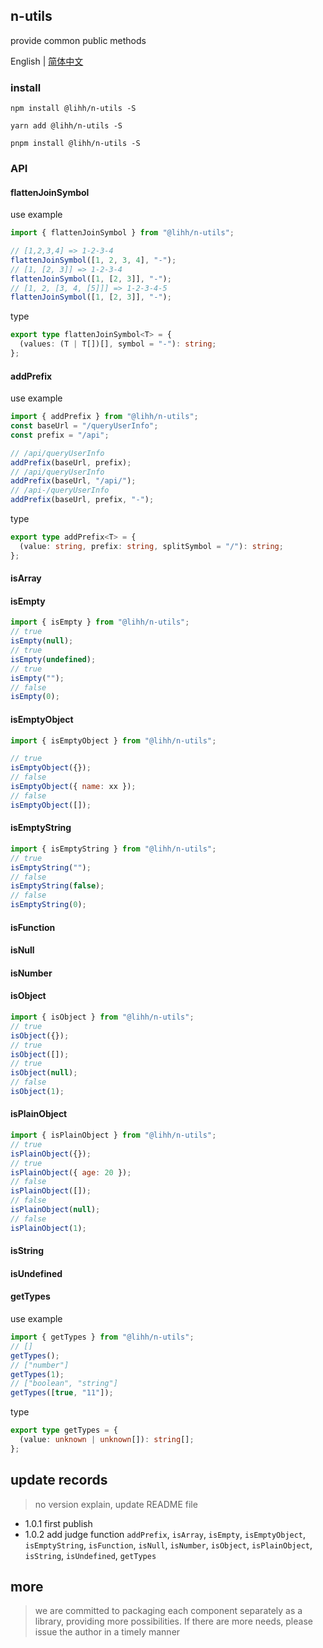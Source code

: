 ## n-utils

provide common public methods

English | [简体中文](https://github.com/a572251465/n-components/blob/main/packages/n-utils/README.md)

### install

```shell
npm install @lihh/n-utils -S
```

```shell
yarn add @lihh/n-utils -S
```

```shell
pnpm install @lihh/n-utils -S
```

### API

#### flattenJoinSymbol

use example

```js
import { flattenJoinSymbol } from "@lihh/n-utils";

// [1,2,3,4] => 1-2-3-4
flattenJoinSymbol([1, 2, 3, 4], "-");
// [1, [2, 3]] => 1-2-3-4
flattenJoinSymbol([1, [2, 3]], "-");
// [1, 2, [3, 4, [5]]] => 1-2-3-4-5
flattenJoinSymbol([1, [2, 3]], "-");
```

type

```ts
export type flattenJoinSymbol<T> = {
  (values: (T | T[])[], symbol = "-"): string;
};
```

#### addPrefix

use example

```js
import { addPrefix } from "@lihh/n-utils";
const baseUrl = "/queryUserInfo";
const prefix = "/api";

// /api/queryUserInfo
addPrefix(baseUrl, prefix);
// /api/queryUserInfo
addPrefix(baseUrl, "/api/");
// /api-/queryUserInfo
addPrefix(baseUrl, prefix, "-");
```

type

```ts
export type addPrefix<T> = {
  (value: string, prefix: string, splitSymbol = "/"): string;
};
```

#### isArray

#### isEmpty

```js
import { isEmpty } from "@lihh/n-utils";
// true
isEmpty(null);
// true
isEmpty(undefined);
// true
isEmpty("");
// false
isEmpty(0);
```

#### isEmptyObject

```js
import { isEmptyObject } from "@lihh/n-utils";

// true
isEmptyObject({});
// false
isEmptyObject({ name: xx });
// false
isEmptyObject([]);
```

#### isEmptyString

```js
import { isEmptyString } from "@lihh/n-utils";
// true
isEmptyString("");
// false
isEmptyString(false);
// false
isEmptyString(0);
```

#### isFunction

#### isNull

#### isNumber

#### isObject

```js
import { isObject } from "@lihh/n-utils";
// true
isObject({});
// true
isObject([]);
// true
isObject(null);
// false
isObject(1);
```

#### isPlainObject

```js
import { isPlainObject } from "@lihh/n-utils";
// true
isPlainObject({});
// true
isPlainObject({ age: 20 });
// false
isPlainObject([]);
// false
isPlainObject(null);
// false
isPlainObject(1);
```

#### isString

#### isUndefined

#### getTypes

use example

```js
import { getTypes } from "@lihh/n-utils";
// []
getTypes();
// ["number"]
getTypes(1);
// ["boolean", "string"]
getTypes([true, "11"]);
```

type

```ts
export type getTypes = {
  (value: unknown | unknown[]): string[];
};
```

## update records
> no version explain, update README file

- 1.0.1 first publish
- 1.0.2 add judge function `addPrefix`, `isArray`, `isEmpty`, `isEmptyObject`, `isEmptyString`, `isFunction`, `isNull`, `isNumber`, `isObject`, `isPlainObject`, `isString`, `isUndefined`, `getTypes`

## more

> we are committed to packaging each component separately as a library, providing more possibilities. If there are more needs, please issue the author in a timely manner
